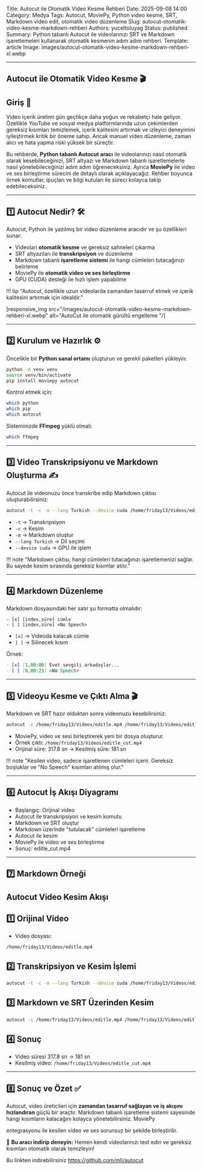 Title: Autocut ile Otomatik Video Kesme Rehberi
Date: 2025-09-08 14:00
Category: Medya
Tags: Autocut, MoviePy, Python video kesme, SRT, Markdown video edit, otomatik video düzenleme
Slug: autocut-otomatik-video-kesme-markdown-rehberi
Authors: yuceltoluyag
Status: published
Summary: Python tabanlı Autocut ile videolarınızı SRT ve Markdown işaretlemeleri kullanarak otomatik kesmenin adım adım rehberi.
Template: article
Image: images/autocut-otomatik-video-kesme-markdown-rehberi-xl.webp

---

## Autocut ile Otomatik Video Kesme 🎬

## Giriş 📝

Video içerik üretimi gün geçtikçe daha yoğun ve rekabetçi hale geliyor. Özellikle YouTube ve sosyal medya platformlarında uzun çekimlerden gereksiz kısımları temizlemek, içerik kalitesini artırmak ve izleyici deneyimini iyileştirmek kritik bir öneme sahip. Ancak manuel video düzenleme, zaman alıcı ve hata yapma riski yüksek bir süreçtir.

Bu rehberde, **Python tabanlı Autocut aracı** ile videolarınızı nasıl otomatik olarak kesebileceğinizi, SRT altyazı ve Markdown tabanlı işaretlemelerle nasıl yönetebileceğinizi adım adım öğreneceksiniz. Ayrıca **MoviePy** ile video ve ses birleştirme sürecini de detaylı olarak açıklayacağız. Rehber boyunca örnek komutlar, ipuçları ve bilgi kutuları ile süreci kolayca takip edebileceksiniz.

---

## 1️⃣ Autocut Nedir? 🛠️

Autocut, Python ile yazılmış bir video düzenleme aracıdır ve şu özellikleri sunar:

- Videoları **otomatik kesme** ve gereksiz sahneleri çıkarma
- SRT altyazıları ile **transkripsiyon** ve düzenleme
- Markdown tabanlı **işaretleme sistemi** ile hangi cümleleri tutacağınızı belirleme
- MoviePy ile **otomatik video ve ses birleştirme**
- GPU (CUDA) desteği ile hızlı işlem yapabilme

!!! tip "Autocut, özellikle uzun videolarda zamandan tasarruf etmek ve içerik kalitesini artırmak için idealdir."

[responsive_img src="/images/autocut-otomatik-video-kesme-markdown-rehberi-xl.webp" alt="AutoCut ile otomatik gürültü engelleme "/]

---

## 2️⃣ Kurulum ve Hazırlık ⚙️

Öncelikle bir **Python sanal ortamı** oluşturun ve gerekli paketleri yükleyin:

```bash
python -m venv venv
source venv/bin/activate
pip install moviepy autocut
```

Kontrol etmek için:

```bash
which python
which pip
which autocut
```

Sisteminizde **FFmpeg** yüklü olmalı:

```bash
which ffmpeg
```

---

## 3️⃣ Video Transkripsiyonu ve Markdown Oluşturma ✍️

Autocut ile videonuzu önce transkribe edip Markdown çıktısı oluşturabilirsiniz:

```bash
autocut -t -c -m --lang Turkish --device cuda /home/friday13/Videos/editle.mp4
```

- `-t` → Transkripsiyon
- `-c` → Kesim
- `-m` → Markdown oluştur
- `--lang Turkish` → Dil seçimi
- `--device cuda` → GPU ile işlem

!!! note "Markdown çıktısı, hangi cümleleri tutacağınızı işaretlemenizi sağlar. Bu sayede kesim sırasında gereksiz kısımlar atılır."

---

## 4️⃣ Markdown Düzenleme

Markdown dosyasındaki her satır şu formatta olmalıdır:

```
- [x] [index,süre] cümle
- [ ] [index,süre] <No Speech>
```

- `[x]` → Videoda kalacak cümle
- `[ ]` → Silinecek kısım

Örnek:

```markdown
- [x] [1,00:00] Evet sevgili arkadaşlar...
- [ ] [6,00:23] <No Speech>
```

---

## 5️⃣ Videoyu Kesme ve Çıktı Alma 🎬

Markdown ve SRT hazır olduktan sonra videonuzu kesebilirsiniz:

```bash
autocut -c /home/friday13/Videos/editle.mp4 /home/friday13/Videos/editle.srt /home/friday13/Videos/editle.md
```

- MoviePy, video ve sesi birleştirerek yeni bir dosya oluşturur.
- Örnek çıktı: `/home/friday13/Videos/editle_cut.mp4`
- Orijinal süre: 317.8 sn → Kesilmiş süre: 181 sn

!!! note "Kesilen video, sadece işaretlenen cümleleri içerir. Gereksiz boşluklar ve "No Speech" kısımları atılmış olur."

---

## 6️⃣ Autocut İş Akışı Diyagramı

<ul class="steps">
  <li class="step step-info">Başlangıç: Orijinal video</li>
  <li class="step step-info">Autocut ile transkripsiyon ve kesim komutu</li>
  <li class="step step-info">Markdown ve SRT oluştur</li>
  <li class="step step-info">Markdown üzerinde "tutulacak" cümleleri işaretleme</li>
  <li class="step step-info">Autocut ile kesim</li>
  <li class="step step-info">MoviePy ile video ve ses birleştirme</li>
  <li class="step step-info">Sonuç: editle_cut.mp4</li>
</ul>

---

## 7️⃣ Markdown Örneği

## Autocut Video Kesim Akışı

## 1️⃣ Orijinal Video

- Video dosyası:

`/home/friday13/Videos/editle.mp4`

## 2️⃣ Transkripsiyon ve Kesim İşlemi

```bash
autocut -t -c -m --lang Turkish --device cuda /home/friday13/Videos/editle.mp4
```

## 3️⃣ Markdown ve SRT Üzerinden Kesim

```bash
autocut -c /home/friday13/Videos/editle.mp4 /home/friday13/Videos/editle.srt /home/friday13/Videos/editle.md
```

## 4️⃣ Sonuç

- Video süresi 317.8 sn → 181 sn
- Kesilmiş video: `/home/friday13/Videos/editle_cut.mp4`

---

## 8️⃣ Sonuç ve Özet ✅

Autocut, video üreticileri için **zamandan tasarruf sağlayan ve iş akışını hızlandıran** güçlü bir araçtır. Markdown tabanlı işaretleme sistemi sayesinde hangi kısımların kalacağını kolayca yönetebilirsiniz. MoviePy

entegrasyonu ile kesilen video ve ses sorunsuz bir şekilde birleştirilir.

🎯 **Bu aracı indirip deneyin:** Hemen kendi videolarınızı test edin ve gereksiz kısımları otomatik olarak temizleyin!

Bu linkten indirebilirsiniz https://github.com/mli/autocut

<script type="module" src="https://cdn.jsdelivr.net/npm/@justinribeiro/lite-youtube@1/lite-youtube.min.js"></script>

## <lite-youtube videoid="tS3Iw2WhCJI"></lite-youtube>
